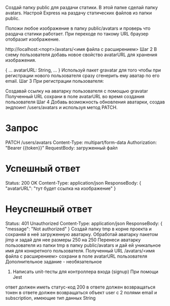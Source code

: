Создай папку public для раздачи статики. В этой папке сделай папку avatars. Настрой Express на раздачу статических файлов из папки public.

Положи любое изображение в папку public/avatars и проверь что раздача статики работает. При переходе по такому URL браузер отобразит изображение.

http://localhost:<порт>/avatars/<имя файла с расширением>
Шаг 2
В схему пользователя добавь новое свойство avatarURL для хранения изображения.

{
...
avatarURL: String,
...
}
Используй пакет gravatar для того чтобы при регистрации нового пользователя сразу сгенерить ему аватар по его email.
Шаг 3
При регистрации пользователя:

Создавай ссылку на аватарку пользователя с помощью gravatar
Полученный URL сохрани в поле avatarURL во время создания пользователя
Шаг 4
Добавь возможность обновления аватарки, создав эндпоинт /users/avatars и используя метод PATCH.

# Запрос

PATCH /users/avatars
Content-Type: multipart/form-data
Authorization: "Bearer {{token}}"
RequestBody: загруженный файл

# Успешный ответ

Status: 200 OK
Content-Type: application/json
ResponseBody: {
"avatarURL": "тут будет ссылка на изображение"
}

# Неуспешный ответ

Status: 401 Unauthorized
Content-Type: application/json
ResponseBody: {
"message": "Not authorized"
}
Создай папку tmp в корне проекта и сохраняй в неё загруженную аватарку.
Обработай аватарку пакетом jimp и задай для нее размеры 250 на 250
Перенеси аватарку пользователя из папки tmp в папку public/avatars и дай ей уникальное имя для конкретного пользователя.
Полученный URL /avatars/<имя файла с расширением> сохрани в поле avatarURL пользователя
Дополнительное задание - необязательное

1. Написать unit-тесты для контроллера входа (signup)
   При помощи Jest

ответ должен иметь статус-код 200
в ответе должен возвращаться токен
в ответе должен возвращаться объект user с 2 полями email и subscription, имеющие тип данных String
